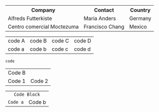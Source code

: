 <table>
  <tr>
    <th>Company</th>
    <th>Contact</th>
    <th>Country</th>
  </tr>
  <tr>
    <td>Alfreds Futterkiste</td>
    <td>Maria Anders</td>
    <td>Germany</td>
  </tr>
  <tr>
    <td>Centro comercial Moctezuma</td>
    <td>Francisco Chang</td>
    <td>Mexico</td>
  </tr>
</table>
<table>
  <tr>
    <td>code A</td>
    <td>code B</td>
    <td>code C</td>
    <td>code D</td>
  </tr>
  <tr>
    <td>code a</td>
    <td>code b</td>
    <td>code c</td>
    <td>code d</td>
  </tr>
</table>


<table>
  <tr>
    <td colspan="2">Code B</td>
  </tr>
    <td colspan="1">Code 1</td>
    <td colspan="1">Code 2</td>
  <tr>
  </tr>
  
  ```
  code
  ```
  
</table> 
<table BORDER="0">
  <tr>
    <td style="text-align:center" colspan="2">
    <code>Code Block</code>
    </td>
  </tr>
    <td style="text-align:center" colspan="1" class="noBorder"><code>Code a</code></td>
    <td style="text-align:center" colspan="1">Code b</td>
  <tr>
  </tr>
</table>




